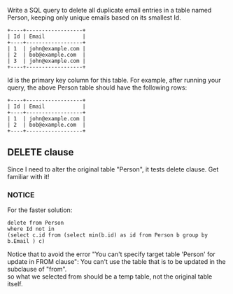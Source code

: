 Write a SQL query to delete all duplicate email entries in a table named Person, keeping only unique emails based on its smallest Id.

	+----+------------------+
	| Id | Email            |
	+----+------------------+
	| 1  | john@example.com |
	| 2  | bob@example.com  |
	| 3  | john@example.com |
	+----+------------------+
Id is the primary key column for this table.
For example, after running your query, the above Person table should have the following rows:

	+----+------------------+
	| Id | Email            |
	+----+------------------+
	| 1  | john@example.com |
	| 2  | bob@example.com  |
	+----+------------------+

## DELETE clause

Since I need to alter the original table "Person", it tests delete clause.
Get familiar with it!

### NOTICE

For the faster solution:

	delete from Person
	where Id not in 
	(select c.id from (select min(b.id) as id from Person b group by b.Email ) c)

Notice that to avoid the error "You can't specify target table 'Person' for update in FROM clause":
You can't use the table that is to be updated in the subclause of "from".  
so what we selected from should be a temp table, not the original table itself.